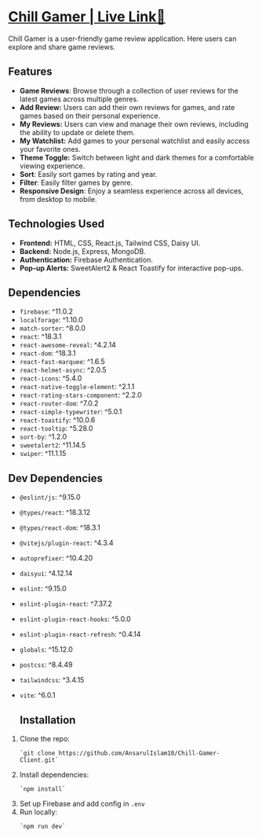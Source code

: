 # [Chill Gamer | Live Link🔗](https://chill-gamer-351bd.web.app)


Chill Gamer is a user-friendly game review application. Here users can explore and share game reviews.

## Features
 - **Game Reviews**: Browse through a collection of user reviews for the latest games across multiple genres.
 - **Add Review:** Users can add their own reviews for games, and rate games based on their personal experience.
  - **My Reviews:** Users can view and manage their own reviews, including the ability to update or delete them.
 - **My Watchlist:** Add games to your personal watchlist and easily access your favorite ones.
 - **Theme Toggle:** Switch between light and dark themes for a comfortable viewing experience.
 - **Sort**: Easily sort games by rating and year.
 - **Filter**: Easily filter games by genre.
 - **Responsive Design**: Enjoy a seamless experience across all devices, from desktop to mobile.

## Technologies Used
 - **Frontend:** HTML, CSS, React.js, Tailwind CSS, Daisy UI.
- **Backend:** Node.js, Express, MongoDB.
- **Authentication:** Firebase Authentication.
- **Pop-up Alerts:** SweetAlert2 & React Toastify for interactive pop-ups.

## Dependencies

- `firebase`: ^11.0.2
- `localforage`: ^1.10.0
- `match-sorter`: ^8.0.0
- `react`: ^18.3.1
- `react-awesome-reveal`: ^4.2.14
- `react-dom`: ^18.3.1
- `react-fast-marquee`: ^1.6.5
- `react-helmet-async`: ^2.0.5
- `react-icons`: ^5.4.0
- `react-native-toggle-element`: ^2.1.1
- `react-rating-stars-component`: ^2.2.0
- `react-router-dom`: ^7.0.2
- `react-simple-typewriter`: ^5.0.1
- `react-toastify`: ^10.0.6
- `react-tooltip`: ^5.28.0
- `sort-by`: ^1.2.0
- `sweetalert2`: ^11.14.5
- `swiper`: ^11.1.15

## Dev Dependencies

- `@eslint/js`: ^9.15.0
- `@types/react`: ^18.3.12
- `@types/react-dom`: ^18.3.1
- `@vitejs/plugin-react`: ^4.3.4
- `autoprefixer`: ^10.4.20
- `daisyui`: ^4.12.14
- `eslint`: ^9.15.0
- `eslint-plugin-react`: ^7.37.2
- `eslint-plugin-react-hooks`: ^5.0.0
- `eslint-plugin-react-refresh`: ^0.4.14
- `globals`: ^15.12.0
- `postcss`: ^8.4.49
- `tailwindcss`: ^3.4.15
- `vite`: ^6.0.1

  ## Installation
1. Clone the repo:
   ```
   `git clone https://github.com/AnsarulIslam10/Chill-Gamer-Client.git`
   ```
3. Install dependencies:
   ```
   `npm install`
   ```
5. Set up Firebase and add config in `.env`
6. Run locally:
   ```
   `npm run dev`
   ```
